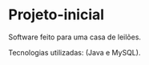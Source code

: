 # Projeto-inicial
Software feito para uma casa de leilões.

Tecnologias utilizadas:  (Java e MySQL).
